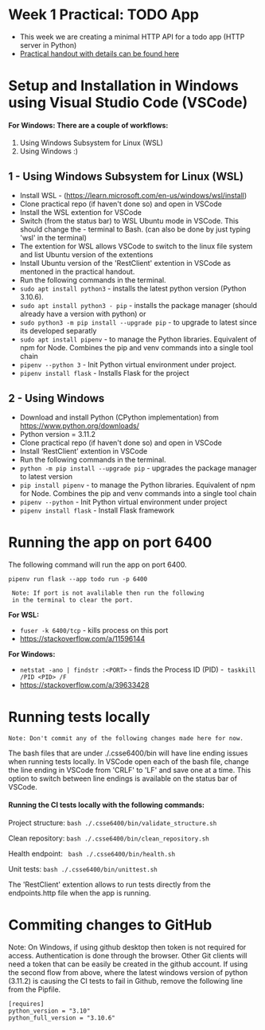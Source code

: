 # Week 1 Practical: TODO App

- This week we are creating a minimal HTTP API for a todo app (HTTP server in Python)
- [Practical handout with details can be found here](https://csse6400.uqcloud.net/practicals/week01.pdf)

# Setup and Installation in Windows using Visual Studio Code (VSCode)

#### For Windows: There are a couple of workflows:

1. Using Windows Subsystem for Linux (WSL)
2. Using Windows :)

## 1 - Using Windows Subsystem for Linux (WSL)

- Install WSL - (https://learn.microsoft.com/en-us/windows/wsl/install)
- Clone practical repo (if haven't done so) and open in VSCode
- Install the WSL extention for VSCode
- Switch (from the status bar) to WSL Ubuntu mode in VSCode. This should change the - terminal to Bash. (can also be done by just typing 'wsl' in the terminal)
- The extention for WSL allows VSCode to switch to the linux file system and list Ubuntu version of the extentions
- Install Ubuntu version of the 'RestClient' extention in VSCode as mentoned in the practical handout.
- Run the following commands in the terminal.
- `sudo apt install python3` - installs the latest python version (Python 3.10.6).
- `sudo apt install python3 - pip` - installs the package manager (should already have a version with python) or
- `sudo python3 -m pip install --upgrade pip` - to upgrade to latest since its developed separatly
- `sudo apt install pipenv` - to manage the Python libraries. Equivalent of npm for Node. Combines the pip and venv commands into a single tool chain
- `pipenv --python 3` - Init Python virtual environment under project.
- `pipenv install flask` - Installs Flask for the project

## 2 - Using Windows

- Download and install Python (CPython implementation) from https://www.python.org/downloads/
- Python version = 3.11.2
- Clone practical repo (if haven't done so) and open in VSCode
- Install ‘RestClient’ extention in VSCode
- Run the following commands in the terminal.
- `python -m pip install --upgrade pip` - upgrades the package manager to latest version
- `pip install pipenv` - to manage the Python libraries. Equivalent of npm for Node. Combines the pip and venv commands into a single tool chain
- `pipenv --python` - Init Python virtual environment under project
- `pipenv install flask` - Install Flask framework

# Running the app on port 6400

The following command will run the app on port 6400.

`pipenv run flask --app todo run -p 6400`

     Note: If port is not avalilable then run the following
     in the terminal to clear the port.

**For WSL:**

- `fuser -k 6400/tcp` - kills process on this port
- https://stackoverflow.com/a/11596144

**For Windows:**

- `netstat -ano | findstr :<PORT>` - finds the Process ID (PID) -` taskkill /PID <PID> /F`
- https://stackoverflow.com/a/39633428

# Running tests locally

    Note: Don't commit any of the following changes made here for now.

The bash files that are under ./.csse6400/bin will have line ending issues
when running tests locally. In VSCode open each of the bash file, change
the line ending in VSCode from 'CRLF' to 'LF' and save one at a time.
This option to switch between line endings is available on the status bar
of VSCode.

#### Running the CI tests locally with the following commands:

Project structure: `bash ./.csse6400/bin/validate_structure.sh`

Clean repository: `bash ./.csse6400/bin/clean_repository.sh`

Health endpoint: ` bash ./.csse6400/bin/health.sh`

Unit tests: `bash ./.csse6400/bin/unittest.sh`

The 'RestClient' extention allows to run tests directly from
the endpoints.http file when the app is running.

# Commiting changes to GitHub

Note: On Windows, if using github desktop then token is not required
for access. Authentication is done through the browser. Other Git
clients will need a token that can be easily be created in the github account.
If using the second flow from above, where the latest windows version of python
(3.11.2) is causing the CI tests to fail in Github, remove the following line from
the Pipfile.

```
[requires]
python_version = "3.10"
python_full_version = "3.10.6"
```
